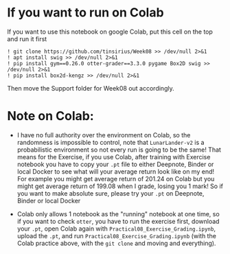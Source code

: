# If you want to run on Colab
If you want to use this notebook on google Colab, put this cell on the top and run it first
```
! git clone https://github.com/tinsirius/Week08 >> /dev/null 2>&1
! apt install swig >> /dev/null 2>&1 
! pip install gym==0.26.0 otter-grader==3.3.0 pygame Box2D swig >> /dev/null 2>&1 
! pip install box2d-kengz >> /dev/null 2>&1 
```

Then move the Support folder for Week08 out accordingly. 

# Note on Colab: 

- I have no full authority over the environment on Colab, so the randomness is impossible to control, 
note that `LunarLander-v2` is a probabilistic environment so not every run is going to be the same! That 
means for the Exercise, if you use Colab, after training with Exercise notebook you have to copy your
`.pt` file to either Deepnote, Binder or local Docker to see what will your average return look like 
on my end! For example you might get average return of 201.24 on Colab but you might get average return 
of 199.08 when I grade, losing you 1 mark! So if you want to make absolute sure, please try your `.pt`
on Deepnote, Binder or local Docker

- Colab only allows 1 notebook as the "running" notebook at one time, so if you want to check `otter`, you
have to run the exercise first, download your `.pt`, open Colab again with `Practical08_Exercise_Grading.ipynb`,
upload the `.pt`, and run `Practical08_Exercise_Grading.ipynb` (with the Colab practice above, with the `git clone`
and moving and everything).
